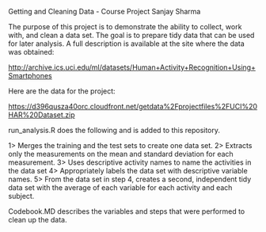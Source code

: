 
Getting and Cleaning Data - Course Project
Sanjay Sharma

The purpose of this project is to demonstrate the ability to collect, work with, and clean a data set. The goal is to prepare tidy data that can be used for later analysis. A full description is available at the site where the data was obtained:

http://archive.ics.uci.edu/ml/datasets/Human+Activity+Recognition+Using+Smartphones

Here are the data for the project:

https://d396qusza40orc.cloudfront.net/getdata%2Fprojectfiles%2FUCI%20HAR%20Dataset.zip

 run_analysis.R does the following and is added to this repository.

  1> Merges the training and the test sets to create one data set.
  2> Extracts only the measurements on the mean and standard deviation for each measurement. 
  3> Uses descriptive activity names to name the activities in the data set
  4> Appropriately labels the data set with descriptive variable names. 
  5> From the data set in step 4, creates a second, independent tidy data set with the average of each variable for each      activity and each subject.

Codebook.MD describes the variables and steps that were performed to clean up the data.
